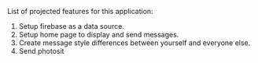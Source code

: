 List of projected features for this application:
1. Setup firebase as a data source.
2. Setup home page to display and send messages.
3. Create message style differences between yourself and everyone else.
4. Send photosit 
